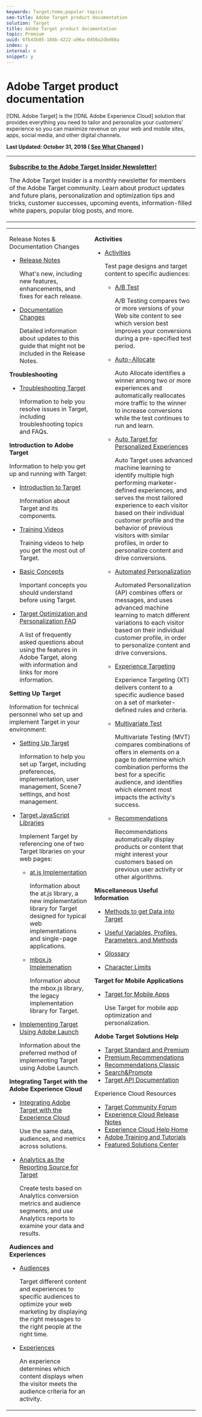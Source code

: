 ```yaml
---
keywords: Target;home;popular topics
seo-title: Adobe Target product documentation
solution: Target
title: Adobe Target product documentation
topic: Premium
uuid: 6fb43b05-188b-4222-a96a-0450a2dbd60a
index: y
internal: n
snippet: y
---
```


# Adobe Target product documentation

 [!DNL Adobe Target] is the [!DNL Adobe Experience Cloud] solution that provides everything you need to tailor and personalize your customers' experience so you can maximize revenue on your web and mobile sites, apps, social media, and other digital channels.

**Last Updated: October 31, 2018 ( [See What Changed](https://marketing.adobe.com/resources/help/en_US/target/target/r_doc_change.html) )**

<table id="table_1887789FB95243F9AC71E6FC4A50650A"> 
 <tbody> 
  <tr> 
   <td colname="col1"> <p><b><a href="cmp-resources-and-contact-information.md#concept_7600A06142034A3FA325EF7FA898DDE8" format="dita" scope="local"> Subscribe to the Adobe Target Insider Newsletter!</a></b> </p> <p>The Adobe Target Insider is a monthly newsletter for members of the Adobe Target community. Learn about product updates and future plans, personalization and optimization tips and tricks, customer successes, upcoming events, information-filled white papers, popular blog posts, and more. </p> </td> 
  </tr> 
 </tbody> 
</table>

<table id="table_882B0982144442F79328A4FA45BD5C7E" frame="none"> 
 <tbody> 
  <tr> 
   <td colname="col1" colsep="0" rowsep="0"> <p><span class="uicontrol"> Release Notes &amp; Documentation Changes</span> </p> 
    <ul id="ul_BB3AE886D2764EF488B295799DAE743F"> 
     <li id="li_24F2CE8C2C854B2B9A6710D24A5331B4"> <p><a href="https://marketing.adobe.com/resources/help/en_US/target/target/r_release_notes.html" format="html" scope="external"> Release Notes</a> </p> <p>What's new, including new features, enhancements, and fixes for each release. </p> </li> 
     <li id="li_93C3661D1A5243B9B2B8B401F72CD9D0"> <p><a href="https://marketing.adobe.com/resources/help/en_US/target/target/r_doc_change.html" format="html" scope="external"> Documentation Changes</a> </p> <p> Detailed information about updates to this guide that might not be included in the Release Notes. </p> </li> 
    </ul> <p><b>Troubleshooting</b> </p> <p> 
     <ul id="ul_5F0769E063354DEE9DCBD561C0045A95"> 
      <li id="li_14DDDED32DFB4307818132780A2A50DF"> <p><a href="https://marketing.adobe.com/resources/help/en_US/target/target/r_troubleshooting_target.html" format="html" scope="external"> Troubleshooting Target </a> </p> <p>Information to help you resolve issues in <span class="keyword"> Target</span>, including troubleshooting topics and FAQs. </p> </li> 
     </ul> </p> <p><b>Introduction to Adobe Target</b> </p> <p>Information to help you get up and running with <span class="keyword"> Target</span>: </p> 
    <ul id="ul_9A7F90CF395D4354BC175860FDB3D2B0"> 
     <li id="li_A04C43E1C90D4712B920D693E9DC5FAF"> <p><a href="https://marketing.adobe.com/resources/help/en_US/target/target/c_intro.html" format="html" scope="external"> Introduction to Target</a> </p> <p>Information about <span class="keyword"> Target</span> and its components. </p> </li> 
     <li id="li_E766E308D0484974BE28A67E2B107EAA"> <p><a href="https://marketing.adobe.com/resources/help/en_US/target/target/c_target_standard-premium-training-videos.html" format="html" scope="external"> Training Videos</a> </p> <p>Training videos to help you get the most out of <span class="keyword"> Target</span>. </p> </li> 
     <li id="li_A5AA531D83CC48FC920F304C9E6B358A"> <p><a href="https://marketing.adobe.com/resources/help/en_US/target/ov/c_target_concepts.html" format="html" scope="external"> Basic Concepts</a> </p> <p>Important concepts you should understand before using Target. </p> </li> 
     <li id="li_EBCFAE1593874686BBF1997C18C85CA1"> <p><a href="https://marketing.adobe.com/resources/help/en_US/target/target/cmp_target-standard-cheatsheet.html" format="html" scope="external"> Target Optimization and Personalization FAQ</a> </p> <p>A list of frequently asked questions about using the features in Adobe Target, along with information and links for more information. </p> </li> 
    </ul> <p><b>Setting Up Target</b> </p> <p>Information for technical personnel who set up and implement <span class="keyword"> Target</span> in your environment: </p> 
    <ul id="ul_403B5C83608946B3B222DD9A9A41CF7A"> 
     <li id="li_03FF981AA8FD441FB33346715EAB90B8"> <p><a href="https://marketing.adobe.com/resources/help/en_US/target/ov/c_seting_up_target.html" format="html" scope="external"> Setting Up Target</a> </p> <p>Information to help you set up <span class="keyword"> Target</span>, including preferences, implementation, user management, Scene7 settings, and host management. </p> </li> 
     <li id="li_A677D661CEE3403BAFBA21539457DDD5"> <p><a href="https://marketing.adobe.com/resources/help/en_US/target/ov2/c_target-implement.html" format="html" scope="external"> Target JavaScript Libraries</a> </p> <p>Implement Target by referencing one of two <span class="keyword"> Target</span> libraries on your web pages: </p> 
      <ul id="ul_7FCF6283B41E429CBC38BA8CAA8FBE89"> 
       <li id="li_4E90B1173F1F45A48B2B35E7F1A78B3B"> <p><a href="https://marketing.adobe.com/resources/help/en_US/target/ov2/c_target-atjs-implementation.html" format="html" scope="external"> at.js Implementation</a> </p> <p>Information about the at.js library, a new implementation library for <span class="keyword"> Target</span> designed for typical web implementations and single-page applications. </p> </li> 
       <li id="li_E882B77C54F64CFD99A191BE4D3DBF7B"> <p><a href="https://marketing.adobe.com/resources/help/en_US/target/ov/t_mbox_download.html" format="html" scope="external"> mbox.js Implemenation</a> </p> <p>Information about the mbox.js library, the legacy implementation library for <span class="keyword"> Target</span>. </p> </li> 
      </ul> </li> 
     <li id="li_DC4606A1B3A64187A94627EA8D7AB2BF"> <p><a href="https://marketing.adobe.com/resources/help/en_US/target/ov2/cmp_implementing-target-using-adobe-launch.html" format="html" scope="external"> Implementing Target Using Adobe Launch</a> </p> <p>Information about the preferred method of implementing Target using Adobe Launch. </p> </li> 
    </ul> <p><b>Integrating Target with the Adobe Experience Cloud</b> </p> <p> 
     <ul id="ul_754654CB6BB74D309B3120FDD815526E"> 
      <li id="li_81457E02E3274F9E8ED470EC6208EC6B"> <p><a href="https://marketing.adobe.com/resources/help/en_US/target/a4t/c_integrating_target_with_mac.html" format="html" scope="external"> Integrating Adobe Target with the Experience Cloud</a> </p> <p>Use the same data, audiences, and metrics across solutions. </p> </li> 
      <li id="li_0FA013BB513C42CD9E5587FC61788337"> <p><a href="https://marketing.adobe.com/resources/help/en_US/target/a4t/a4t.html" format="html" scope="external"> Analytics as the Reporting Source for Target</a> </p> <p>Create tests based on <span class="keyword"> Analytics</span> conversion metrics and audience segments, and use Analytics reports to examine your data and results. </p> </li> 
     </ul> </p> <p><b>Audiences and Experiences</b> </p> <p> 
     <ul id="ul_2928A0373DB3463380B9C7DF29B90AC2"> 
      <li id="li_838634D686104A12AA3B45BE5B08FB7B"> <p><a href="https://marketing.adobe.com/resources/help/en_US/target/target/c_target.html" format="html" scope="external"> Audiences</a> </p> <p>Target different content and experiences to specific audiences to optimize your web marketing by displaying the right messages to the right people at the right time. </p> </li> 
      <li id="li_8FC43F1D51864E489D799CF35546B51E"> <p><a href="https://marketing.adobe.com/resources/help/en_US/target/target/c_experiences.html" format="html" scope="external"> Experiences</a> </p> <p>An experience determines which content displays when the visitor meets the audience criteria for an activity. </p> </li> 
     </ul> </p> </td> 
   <td colname="col2" valign="top"> <p><b>Activities</b> </p> <p> 
     <ul id="ul_17A4F6ADDB0144338460F7AF84BF2AF8"> 
      <li id="li_823B126B4BBE4A9AB228220BC4C79DBE"> <p><a href="https://marketing.adobe.com/resources/help/en_US/target/target/c_activities.html" format="html" scope="external"> Activities </a> </p> <p>Test page designs and target content to specific audiences: </p> 
       <ul id="ul_73897E1166B545B98D32D76C11A5FFE4"> 
        <li id="li_B364F2EE58EF424BB05AB2286F7D018C"> <p><a href="https://marketing.adobe.com/resources/help/en_US/target/target/t_test_ab.html" format="html" scope="external"> A/B Test</a> </p> <p>A/B Testing compares two or more versions of your Web site content to see which version best improves your conversions during a pre-specified test period. </p> </li> 
        <li id="li_0FC35048AADD41DF8D79AC97AE7F7E38"> <p><a href="https://marketing.adobe.com/resources/help/en_US/target/target/automated_traffic_allocation.html" format="html" scope="external"> Auto-Allocate</a> </p> <p>Auto Allocate identifies a winner among two or more experiences and automatically reallocates more traffic to the winner to increase conversions while the test continues to run and learn. </p> </li> 
        <li id="li_DD58F597D1B84E289FC4CF897050ACD5"> <p><a href="https://marketing.adobe.com/resources/help/en_US/target/target/c_auto-target-to-optimize.html" format="html" scope="external"> Auto Target for Personalized Experiences</a> </p> <p>Auto Target uses advanced machine learning to identify multiple high performing marketer-defined experiences, and serves the most tailored experience to each visitor based on their individual customer profile and the behavior of previous visitors with similar profiles, in order to personalize content and drive conversions. </p> </li> 
        <li id="li_A1187E100C1742F89A0690220D4D4959"> <p><a href="https://marketing.adobe.com/resources/help/en_US/target/target/t_automated_personalization.html" format="html" scope="external"> Automated Personalization</a> </p> <p>Automated Personalization (AP) combines offers or messages, and uses advanced machine learning to match different variations to each visitor based on their individual customer profile, in order to personalize content and drive conversions. </p> </li> 
        <li id="li_7FB1F494DE584B3991D64EACB82C4B67"> <p><a href="https://marketing.adobe.com/resources/help/en_US/target/target/t_experience_target.html" format="html" scope="external"> Experience Targeting</a> </p> <p>Experience Targeting (XT) delivers content to a specific audience based on a set of marketer-defined rules and criteria. </p> </li> 
        <li id="li_D60279EC6E5C48539EDA011905C35F21"> <p><a href="https://marketing.adobe.com/resources/help/en_US/target/mvt/c_multivariate_testing.html" format="html" scope="external"> Multivariate Test</a> </p> <p>Multivariate Testing (MVT) compares combinations of offers in elements on a page to determine which combination performs the best for a specific audience, and identifies which element most impacts the activity's success. </p> </li> 
        <li id="li_D2E10881BC2F45FBA118D371D4FC5F0F"> <p><a href="https://marketing.adobe.com/resources/help/en_US/target/recs/c_recommendations.html" format="html" scope="external"> Recommendations</a> </p> <p>Recommendations automatically display products or content that might interest your customers based on previous user activity or other algorithms. </p> </li> 
       </ul> </li> 
     </ul> </p> <p><b>Miscellaneous Useful Information</b> </p> <p> 
     <ul id="ul_9E3E45E9AE3B487C87AFDD1041604B9A"> 
      <li id="li_F452F97D0D1645448D5BAAA3C6ED2789"> <p><a href="https://marketing.adobe.com/resources/help/en_US/target/ov2/c_methods-to-get-data-into-target.html" format="html" scope="external"> Methods to get Data into Target </a> </p> </li> 
      <li id="li_F9895114918943F28698A9C36E5B9ADD"> <p><a href="https://marketing.adobe.com/resources/help/en_US/target/target/r_variables_profiles_parameters_methods.html" format="html" scope="external"> Useful Variables, Profiles, Parameters, and Methods</a> </p> </li> 
      <li id="li_4B707FF1019C4F24B6FCF7566361FF12"> <p><a href="https://marketing.adobe.com/resources/help/en_US/target/target/r_glossary.html" format="html" scope="external"> Glossary</a> </p> </li> 
      <li id="li_FFEECDEC9F974763BEB28F6CB257C44A"> <p><a href="https://marketing.adobe.com/resources/help/en_US/target/target/r_target-limits.html" format="html" scope="external"> Character Limits</a> </p> </li> 
     </ul> </p> <p><b>Target for Mobile Applications</b> </p> <p> 
     <ul id="ul_2C5589C8DAA04FE4A75913566AA9D7EC"> 
      <li id="li_ABA67C993E074A749B8860EF44E9C686"> <p><a href="https://marketing.adobe.com/resources/help/en_US/target/target/c_target_mobile_app.html" format="html" scope="external"> Target for Mobile Apps</a> </p> <p>Use <span class="keyword"> Target</span> for mobile app optimization and personalization. </p> </li> 
     </ul> </p> <p> <b>Adobe Target Solutions Help</b> </p> <p> 
     <ul id="ul_28B84C354DA14EFDB6C9FA4819293888"> 
      <li id="li_2A2CA4DFF6BA46EBB414ED29FC17436D"> <a href="https://marketing.adobe.com/resources/help/en_US/target/target/c_intro.html" format="https" scope="external"> Target Standard and Premium</a> </li> 
      <li id="li_7ADA826BF242408495DB326CC8960800"> <a href="https://marketing.adobe.com/resources/help/en_US/target/recs/c_recommendations.html" format="https" scope="external"> Premium Recommendations</a> </li> 
      <li id="li_D09771D405EC419F89A9878F2A66EC9F"> <a href="https://marketing.adobe.com/resources/help/en_US/rec/" format="http" scope="external"> Recommendations Classic</a> </li> 
      <li id="li_FE99B776EC7147DFB7D7BBCD6E51C4D7"> <a href="https://marketing.adobe.com/resources/help/en_US/snp/" format="http" scope="external"> Search&amp;Promote</a> </li> 
      <li id="li_84863F0EBCE540E7BADD83E695E20110"> <a href="http://developers.adobetarget.com/" format="http" scope="external"> Target API Documentation</a> </li> 
     </ul> </p> <p><span class="uicontrol"> Experience Cloud Resources</span> </p> 
    <ul id="ul_F8DE07F1ADBC411E894751F927BB1477"> 
     <li id="li_AEE6B3566B8243B6B990AF6715F4CAA4"> <a href="https://forums.adobe.com/community/experience-cloud/marketing-cloud/target" format="https" scope="external"> Target Community Forum</a> </li> 
     <li id="li_CF83870384F64168BA8E3ACB3F9E5B78"> <a href="https://marketing.adobe.com/resources/help/en_US/whatsnew/" scope="external" format="https"> Experience Cloud Release Notes</a> </li> 
     <li id="li_09B0F2E487CA4C55A723ACB5901C7B49"> <a href="https://marketing.adobe.com/resources/help/en_US/home/" scope="external" format="https"> Experience Cloud Help Home</a> </li> 
     <li id="li_32581A0A26CB4F43833D607221154188"> <a href="http://helpx.adobe.com/learning.html?promoid=KAUDK" scope="external" format="http"> Adobe Training and Tutorials</a> </li> 
     <li id="li_49B2B95B1B4540C9A967F7DDBB4EB457"> <a href="http://www.omniture.com/en/products/online_business_optimization" scope="external" format="html"> Featured Solutions Center</a> </li> 
    </ul> </td> 
  </tr> 
 </tbody> 
</table>

